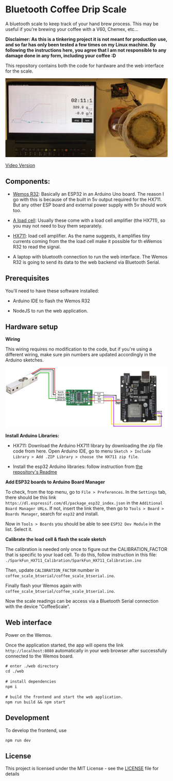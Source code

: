 # Bluetooth Coffee Drip Scale

A bluetooth scale to keep track of your hand brew process. This may be useful if you're brewing your coffee with a V60, Chemex, etc...

**Disclaimer: As this is a tinkering project it is not meant for production use, and so far has only been tested a few times on my Linux machine. By following the instructions here, you agree that I am not responsible to any damage done in any form, including your coffee :D**

This repository contains both the code for hardware and the web interface for the scale.

![demo](./demo.png)

[Video Version](https://gifs.com/gif/coffee-scale-E8m5DY)

## Components:

- [Wemos R32](https://www.amazon.de/s?k=wemos+R32&__mk_de_DE=%C3%85M%C3%85%C5%BD%C3%95%C3%91&ref=nb_sb_noss): Basically an ESP32 in an Arduino Uno board. The reason I go with this is because of the built in 5v output required for the HX711. But any other ESP board and external power supply with 5v should work too.

- [A load cell](https://www.amazon.de/Tragbarer-Elektronischer-W%C3%A4gezelle-HX711-Gewicht-Raspberry/dp/B076PYX5DW/ref=sr_1_1?__mk_de_DE=%C3%85M%C3%85%C5%BD%C3%95%C3%91&dchild=1&keywords=1kg+loadcell&qid=1586778094&sr=8-1): Usually these come with a load cell amplifier (the HX711), so you may not need to buy them separately.

- [HX711](https://circuits4you.com/wp-content/uploads/2016/11/Hx711-Module-Arduino.jpg): load cell amplifier. As the name suggests, it amplifies tiny currents coming from the the load cell make it possible for th eWemos R32 to read the signal.

- A laptop with bluetooth connection to run the web interface. The Wemos R32 is going to send its data to the web backend via Bluetooth Serial.

## Prerequisites

You'll need to have these software installed:

- Arduino IDE to flash the Wemos R32

- NodeJS to run the web application.

## Hardware setup

**Wiring**

This wiring requires no modification to the code, but if you're using a different wiring, make sure pin numbers are updated accordingly in the Arduino sketches.

![wiring](./wiring.jpg)


**Install Arduino Libraries:**

- HX711: Download the Arduino HX711 library by downloading the zip file code from here. Open Arduino IDE, go to menu `Sketch > Include Library > Add .ZIP Library > choose the HX711 zip file`.

- Install the esp32 Arduino libraries: follow instruction from [the repository's Readme](https://github.com/espressif/arduino-esp32#installation-instructions)

**Add ESP32 boards to Arduino Board Manager**

To check, from the top menu, go to `File > Preferences`. In the `Settings` tab, there should be this link `https://dl.espressif.com/dl/package_esp32_index.json` in the `Additional Board Manager URLs`. If not, insert the link there, then go to `Tools > Board > Boards Manager`, search for `esp32` and install.

Now in `Tools > Boards` you should be able to see `ESP32 Dev Module` in the list. Select it.

**Calibrate the load cell & flash the scale sketch**

The calibration is needed only once to figure out the CALIBRATION_FACTOR that is specific to your load cell. To do this, follow instruction in this file: `./SparkFun_HX711_Calibration/SparkFun_HX711_Calibration.ino`

Then, update `CALIBRATION_FACTOR` number in `coffee_scale_btserial/coffee_scale_btserial.ino`.

Finally flash your Wemos again with `coffee_scale_btserial/coffee_scale_btserial.ino`.

Now the scale readings can be access via a Bluetooth Serial connection with the device "CoffeeScale".

## Web interface

Power on the Wemos.

Once the application started, the app will opens the link `http://localhost:8080` automatically in your web browser after successfully connected to the Wemos board.

```
# enter ./web directory
cd ./web

# install dependencies
npm i

# build the frontend and start the web application.
npm run build && npm start
```

## Development

To develop the frontend, use

```
npm run dev
```

## License

This project is licensed under the MIT License - see the [LICENSE](LICENSE) file for details
